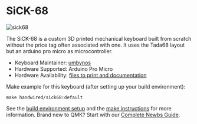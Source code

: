 # SiCK-68

![sick68](https://cdn.thingiverse.com/renders/f2/af/c2/ce/e6/11b1601df06621e69068389e4fb0d943_preview_featured.JPG)

The SiCK-68 is a custom 3D printed mechanical keyboard built from scratch without the price tag often associated with one. It uses the Tada68 layout but an arduino pro micro as microcontroller.

* Keyboard Maintainer: [umbynos](https://github.com/umbynos)
* Hardware Supported: Arduino Pro Micro
* Hardware Availability: [files to print and documentation](https://www.thingiverse.com/thing:3478494)

Make example for this keyboard (after setting up your build environment):

    make handwired/sick68:default

See the [build environment setup](https://docs.qmk.fm/#/getting_started_build_tools) and the [make instructions](https://docs.qmk.fm/#/getting_started_make_guide) for more information. Brand new to QMK? Start with our [Complete Newbs Guide](https://docs.qmk.fm/#/newbs).
